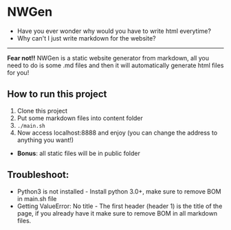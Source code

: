 # NWGen
- Have you ever wonder why would you have to write html everytime?
- Why can't I just write markdown for the website?
<hr></hr>

**Fear not!!** NWGen is a static website generator from markdown, all you need to do is some .md files and then it will automatically generate html files for you!

## How to run this project
1. Clone this project
2. Put some markdown files into content folder
3. ```./main.sh```
4. Now access localhost:8888 and enjoy (you can change the address to anything you want!)
- **Bonus**: all static files will be in public folder

## Troubleshoot:
- Python3 is not installed - Install python 3.0+, make sure to remove BOM in main.sh file
- Getting ValueError: No title - The first header (header 1) is the title of the page, if you already have it make sure to remove BOM in all markdown files.
